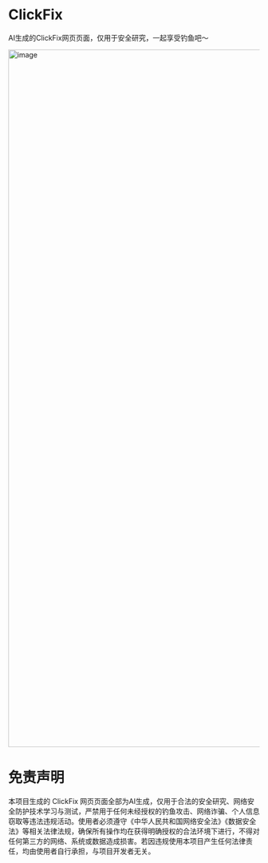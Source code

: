 # ClickFix

AI生成的ClickFix网页页面，仅用于安全研究，一起享受钓鱼吧～

<img width="2968" height="1398" alt="image" src="https://github.com/user-attachments/assets/0752c36d-91f8-461a-b9c0-e911494790c2" />


# 免责声明
本项目生成的 ClickFix 网页页面全部为AI生成，仅用于合法的安全研究、网络安全防护技术学习与测试，严禁用于任何未经授权的钓鱼攻击、网络诈骗、个人信息窃取等违法违规活动。使用者必须遵守《中华人民共和国网络安全法》《数据安全法》等相关法律法规，确保所有操作均在获得明确授权的合法环境下进行，不得对任何第三方的网络、系统或数据造成损害。若因违规使用本项目产生任何法律责任，均由使用者自行承担，与项目开发者无关。
